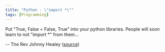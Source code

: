 ```yaml
---
title: "Python - \"import *\""
tags: [Programming]
---
```


Put "True, False = False, True" into your python libraries. People will soon
learn to not "import *" from them...

-- The Rev Johnny Healey ([source][source])

[source]: https://twitter.com/voidspace/status/50011778788245504
